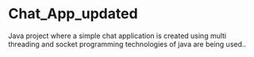 # Chat_App_updated
Java project where a simple chat application is created using multi threading and socket programming technologies of java are being used..
